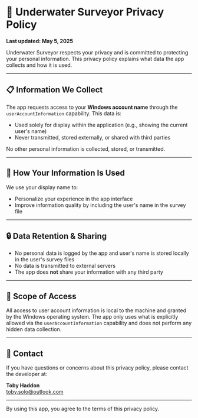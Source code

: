 # 🔐 Underwater Surveyor Privacy Policy

**Last updated: May 5, 2025**

Underwater Surveyor respects your privacy and is committed to protecting your personal information. This privacy policy explains what data the app collects and how it is used.

---

## 📋 Information We Collect

The app requests access to your **Windows account name** through the `userAccountInformation` capability. This data is:

- Used solely for display within the application (e.g., showing the current user's name)
- Never transmitted, stored externally, or shared with third parties

No other personal information is collected, stored, or transmitted.

---

## 🔧 How Your Information Is Used

We use your display name to:

- Personalize your experience in the app interface
- Improve information quality by including the user's name in the survey file

---

## 🔒 Data Retention & Sharing

- No personal data is logged by the app and user's name is stored locally in the user's survey files
- No data is transmitted to external servers
- The app does **not** share your information with any third party

---

## 📍 Scope of Access

All access to user account information is local to the machine and granted by the Windows operating system. The app only uses what is explicitly allowed via the `userAccountInformation` capability and does not perform any hidden data collection.

---

## 🧾 Contact

If you have questions or concerns about this privacy policy, please contact the developer at:

**Toby Haddon**  
[toby.solo@outlook.com](mailto:toby.solo@outlook.com)

---

By using this app, you agree to the terms of this privacy policy.
